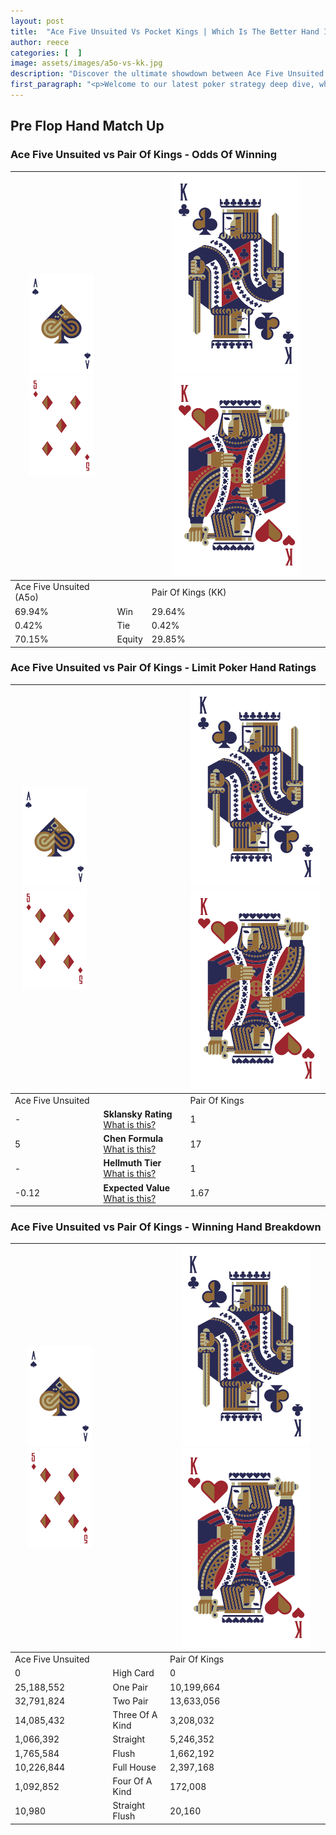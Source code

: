 ```yaml
---
layout: post
title:  "Ace Five Unsuited Vs Pocket Kings | Which Is The Better Hand In Poker? A Complete Guide"
author: reece
categories: [  ]
image: assets/images/a5o-vs-kk.jpg
description: "Discover the ultimate showdown between Ace Five Unsuited and Pair Of Kings in poker! Uncover the odds, strategies, and scenarios where one hand triumphs over the other. Get ready to up your poker game with this thrilling analysis."
first_paragraph: "<p>Welcome to our latest poker strategy deep dive, where we're pitting two distinct hands against each other in a high-stakes showdown: Ace Five Unsuited vs Pair Of Kings.</p><p>In the dynamic world of poker, every decision counts, and knowing which hand holds the upper hand is key to your success at the table.</p><p>In this article, we'll dissect these two hands, explore the scenarios where one dominates the other, and equip you with the knowledge to make strategic choices that can tip the odds in your favor.</p><p>Get ready to unravel the intriguing dynamics of these poker hands and elevate your game to new heights.</p>"
---
```




[comment]: # (sp0)

## Pre Flop Hand Match Up

<div class="table hand-ratings" markdown="1"> 



### Ace Five Unsuited vs Pair Of Kings - Odds Of Winning


    
| ![image info](assets/images/hand1/A.png) ![image info](assets/images/hand1/5o.png) |  | ![image info](assets/images/hand2/K.png) ![image info](assets/images/hand2/Ko.png) |
| -------- | -------- | -------- |
| Ace Five Unsuited (A5o) |  | Pair Of Kings (KK) |
| 69.94% | Win | 29.64% |
| 0.42% | Tie | 0.42% |
| 70.15% | Equity | 29.85% |




[comment]: # (sp1)



### Ace Five Unsuited vs Pair Of Kings - Limit Poker Hand Ratings


    
| ![image info](assets/images/hand1/A.png) ![image info](assets/images/hand1/5o.png) |  | ![image info](assets/images/hand2/K.png) ![image info](assets/images/hand2/Ko.png) |
| -------- | -------- | -------- |
| Ace Five Unsuited |  | Pair Of Kings |
| - | **Sklansky Rating** [What is this?](/sklansky-rating-explained) | 1 |
| 5 | **Chen Formula** [What is this?](/chen-formula-explained) | 17 |
| - | **Hellmuth Tier** [What is this?](/Hellmuth-tier-explained) | 1 |
| -0.12 | **Expected Value** [What is this?](/expected-value-explained) | 1.67 |




[comment]: # (sp2)



### Ace Five Unsuited vs Pair Of Kings - Winning Hand Breakdown


    
| ![image info](assets/images/hand1/A.png) ![image info](assets/images/hand1/5o.png) |  | ![image info](assets/images/hand2/K.png) ![image info](assets/images/hand2/Ko.png) |
| -------- | -------- | -------- |
| Ace Five Unsuited |  | Pair Of Kings |
| 0 | High Card | 0 |
| 25,188,552 | One Pair | 10,199,664 |
| 32,791,824 | Two Pair | 13,633,056 |
| 14,085,432 | Three Of A Kind | 3,208,032 |
| 1,066,392 | Straight | 5,246,352 |
| 1,765,584 | Flush | 1,662,192 |
| 10,226,844 | Full House | 2,397,168 |
| 1,092,852 | Four Of A Kind | 172,008 |
| 10,980 | Straight Flush | 20,160 |




[comment]: # (sp3)



</div>

[comment]: # (sp4)



[comment]: # (sp5)

